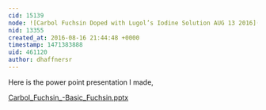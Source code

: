 ```yaml
---
cid: 15139
node: ![Carbol Fuchsin Doped with Lugol’s Iodine Solution AUG 13 2016](../notes/dhaffnersr/08-16-2016/carbol-fuchsin-doped-with-lugol-s-iodine-solution-aug-13-2016)
nid: 13355
created_at: 2016-08-16 21:44:48 +0000
timestamp: 1471383888
uid: 461120
author: dhaffnersr
---
```


Here is the power point presentation I made,


<a href="//i.publiclab.org/system/images/photos/000/017/644/original/Carbol_Fuchsin_%28Basic_Fuchsin.pptx"><i class="fa fa-file"></i> Carbol_Fuchsin_-Basic_Fuchsin.pptx</a>

